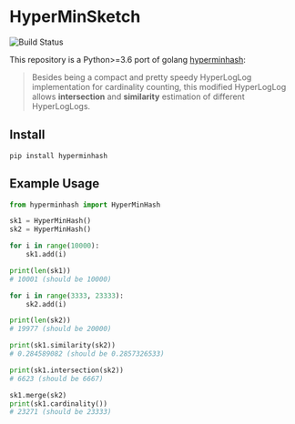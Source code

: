 # HyperMinSketch

![Build Status](https://travis-ci.org/mibarg/py-hyperminhash.svg?branch=master)

This repository is a Python>=3.6 port of golang [hyperminhash](https://github.com/axiomhq/hyperminhash):

> Besides being a compact and pretty speedy HyperLogLog implementation for cardinality counting, this modified HyperLogLog allows **intersection** and **similarity** estimation of different HyperLogLogs.

## Install
```
pip install hyperminhash
```

## Example Usage
```python
from hyperminhash import HyperMinHash

sk1 = HyperMinHash()
sk2 = HyperMinHash()

for i in range(10000):
    sk1.add(i)

print(len(sk1))
# 10001 (should be 10000)

for i in range(3333, 23333):
    sk2.add(i)

print(len(sk2))         
# 19977 (should be 20000)

print(sk1.similarity(sk2))
# 0.284589082 (should be 0.2857326533)

print(sk1.intersection(sk2))
# 6623 (should be 6667)

sk1.merge(sk2)
print(sk1.cardinality())
# 23271 (should be 23333)
```